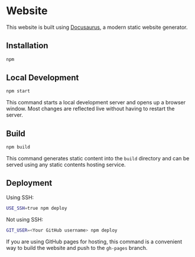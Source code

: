 # Website

This website is built using [Docusaurus](https://docusaurus.io/), a modern static website generator.

## Installation

```bash
npm
```

## Local Development

```bash
npm start
```

This command starts a local development server and opens up a browser window. Most changes are reflected live without having to restart the server.

## Build

```bash
npm build
```

This command generates static content into the `build` directory and can be served using any static contents hosting service.

## Deployment

Using SSH:

```bash
USE_SSH=true npm deploy
```

Not using SSH:

```bash
GIT_USER=<Your GitHub username> npm deploy
```

If you are using GitHub pages for hosting, this command is a convenient way to build the website and push to the `gh-pages` branch.
